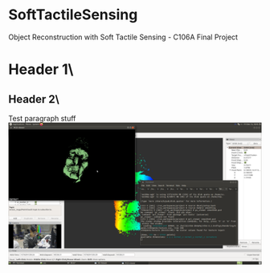 # SoftTactileSensing
Object Reconstruction with Soft Tactile Sensing - C106A Final Project

# Header 1\
## Header 2\
Test paragraph stuff\
![Face Smoothed](images/face_s1.png)
